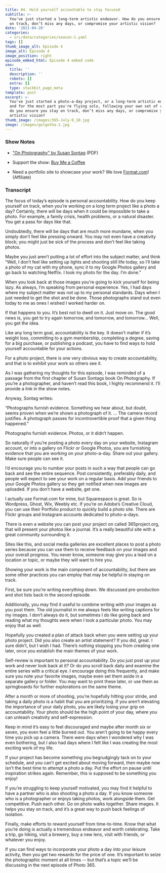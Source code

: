 ```yaml
---
title: 04. Hold yourself accountable to stay focused
subtitle: >-
  You've just started a long-term artistic endeavor. How do you ensure you stay
  on track, don’t miss any days, or compromise your artistic vision?
date: '2021-04-20'
categories:
  - src/data/categories/season-1.yaml
tags: []
thumb_image_alt: Episode 4
image_alt: Episode 4
image_position: right
episode_embed_html: Episode 4 embed code
seo:
  title: ''
  description: ''
  robots: []
  extra: []
  type: stackbit_page_meta
template: post
excerpt: >-
  You've just started a photo-a-day project, or a long-term artistic endeavor,
  and for the most part you're flying solo, following your own set of rules. How
  do you ensure you stay on track, don’t miss any days, or compromise your
  artistic vision?
thumb_image: /images/365-July-9_10.jpg
image: /images/golgotha-2.jpg
---
```

### Show Notes

*   ["On Photography" by Susan Sontag](https://sites.evergreen.edu/politicalshakespeares/wp-content/uploads/sites/156/2016/01/Sontag_On_Photography.pdf) (PDF)

*   Support the show: [Buy Me a Coffee](https://www.buymeacoffee.com/photo365)

*   Need a portfolio site to showcase your work? We love [Format.com](https://format.grsm.io/andrewhaworth8239)! (Affiliate)

### Transcript

The focus of today’s episode is personal accountability. How do you keep yourself on track, when you’re working on a long term project like a photo a day? Certainly, there will be days when it could be impossible to take a photo. For example, a family crisis, health problems, or a natural disaster. You get a pass for days like that.

Undoubtedly, there will be days that are much more mundane, when you simply don’t feel like pressing onward. You may not even have a creativity block; you might just be sick of the process and don’t feel like taking photos.

Maybe you just aren’t putting a lot of effort into the subject matter, and think “Well, I don’t feel like setting up lights and shooting still life today, so I’ll take a photo of my cat with my phone, sync it to my Google Photos gallery and go back to watching Netflix. I took my photo for the day. I’m done.”

When you look back at those images you’re going to kick yourself for being lazy. As always, I’m speaking from personal experience. Yes, I had days where my subject matter was not up to my personal standards. Days when I just needed to get the shot and be done. Those photographs stand out even today to me as ones I wished I worked harder on.

If that happens to you. It’s best not to dwell on it. Just move on. The good news is, you get to try again tomorrow, and tomorrow, and tomorrow... Well, you get the idea.

Like any long term goal, accountability is the key. It doesn’t matter if it’s weight loss, committing to a gym membership, completing a degree, saving for a big purchase, or publishing a podcast, you have to find ways to hold yourself accountable for your actions.

For a photo project, there is one very obvious way to create accountability, and that is to exhibit your work so others see it.

As I was gathering my thoughts for this episode, I was reminded of a passage from the first chapter of Susan Sontags book On Photography. If you’re a photographer, and haven’t read this book, I highly recommend it. I’ll provide a link in the show notes.

Anyway, Sontag writes:

“Photographs furnish evidence. Something we hear about, but doubt, seems proven when we’re shown a photograph of it. … The camera record justifies. A photograph passes for incontrovertible proof that a given thing happened.”

Photographs furnish evidence. Photos, or it didn’t happen.

So naturally if you’re posting a photo every day on your website, Instagram account, or into a gallery on Flickr or Google Photos, you are furnishing evidence that you are working on your photo-a-day. Share out your gallery. Make sure people can see it.

I’d encourage you to number your posts in such a way that people can go back and see the entire sequence. Post consistently, preferably daily, and people will expect to see your work on a regular basis. Add your friends to your Google Photos gallery so they get notified when new images are uploaded. If you don’t have a website, get one.

I actually use Format.com for mine, but Squarespace is great. So is Wordpress, Ghost, Wix, Weebly etc. If you’re on Adobe’s Creative Cloud, you can use their Portfolio product to quickly build a photo site. There are Flickr groups and Instagram accounts dedicated to photo-a-days.

There is even a website you can post your project on called 365project.org, that will present your photos like a journal. It’s a really beautiful site with a great community surrounding it.

Sites like this, and social media galleries are excellent places to post a photo series because you can use them to receive feedback on your images and your overall progress. You never know, someone may give you a lead on a location or topic, or maybe they will want to hire you.

Showing your work is the main component of accountability, but there are some other practices you can employ that may be helpful in staying on track.

First, be sure you’re writing everything down. We discussed pre-production and shot lists back in the second episode.

Additionally, you may find it useful to combine writing with your images as you post them. The old journalist in me always feels like writing captions for my images. I don’t always do it, but sometimes I do like going back and reading what my thoughts were when I took a particular photo. You may enjoy that as well.

Hopefully you created a plan of attack back when you were setting up your photo project. Did you also create an artist statement? If you did, great. I sure didn’t, but I wish I had. There’s nothing stopping you from creating one later, once you establish the main themes of your work.

Self-review is important to personal accountability. Do you just post up your work and never look back at it? Or do you scroll back daily and examine the entire series with a critical eye. I encourage doing this frequently, and make sure you note your favorite images, maybe even set them aside in a separate gallery or folder. You may want to print these later, or use them as springboards for further explorations on the same theme.

After a month or more of shooting, you’re hopefully hitting your stride, and taking a daily photo is a habit that you are prioritizing. If you aren’t elevating the importance of your daily photo, you are likely losing your grip on accountability. Your photo should be the high point of your day, where you can unleash creativity and self-expression.

Keep in mind it’s easy to feel discouraged and maybe after month six or seven, you even feel a little burned out. You aren’t going to be happy every time you pick up a camera. There were days when I wondered why I was even bothering, but I also had days where I felt like I was creating the most exciting work of my life.

If your project has become something you begrudgingly tack on to your schedule, and you can’t get excited about moving forward, then maybe now isn’t the best time to attempt a photo a day. Put the effort on pause until inspiration strikes again. Remember, this is supposed to be something you enjoy!

If you’re struggling to keep yourself motivated, you may find it helpful to have a partner who is also shooting a photo a day. If you know someone who is a photographer or enjoys taking photos, work alongside them. Get competitive. Push each other. Go on photo walks together. Share images. It helps you stay on track, and it’s a great way to push back feelings of isolation.

Finally, make efforts to reward yourself from time-to-time. Know that what you’re doing is actually a tremendous endeavor and worth celebrating. Take a trip, go hiking, visit a brewery, buy a new lens, visit with friends, or whatever you enjoy.

If you can find ways to incorporate your photo a day into your leisure activity, then you get two rewards for the price of one. It’s important to seize the photographic moment at all times -- but that’s a topic we’ll be discussing in the next episode of Photo 365.
